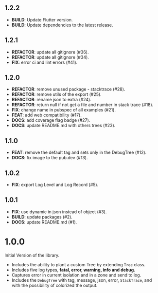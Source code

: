 ## 1.2.2

 - **BUILD**: Update Flutter version.
 - **BUILD**: Update dependencies to the latest release.

## 1.2.1

 - **REFACTOR**: update all gitignore (#36).
 - **REFACTOR**: update all gitignore (#34).
 - **FIX**: error ci and lint errors (#41).

## 1.2.0

 - **REFACTOR**: remove unused package - stacktrace (#28).
 - **REFACTOR**: remove utils of the export (#25).
 - **REFACTOR**: rename json to extra (#24).
 - **REFACTOR**: return null if not get a file and number in stack trace (#18).
 - **FIX**: change name in pubspec of all examples (#21).
 - **FEAT**: add web compatibility (#17).
 - **DOCS**: add coverage flag badge (#27).
 - **DOCS**: update README.md with others trees (#23).

## 1.1.0

 - **FEAT**: remove the default tag and sets only in the DebugTree (#12).
 - **DOCS**: fix image to the pub.dev (#13).

## 1.0.2

 - **FIX**: export Log Level and Log Record (#5).

## 1.0.1

 - **FIX**: use dynamic in json instead of object (#3).
 - **BUILD**: update packages (#2).
 - **DOCS**: update README.md (#1).

# 1.0.0

Initial Version of the library.

- Includes the ability to plant a custom Tree by extending `Tree` class.
- Includes five log types, **fatal, error, warning, info and debug**.
- Captures error in current isolation and in a zone and send to log.
- Includes the `DebugTree` with tag, message, json, error, `StackTrace`, and with the possibility of colorized the output.